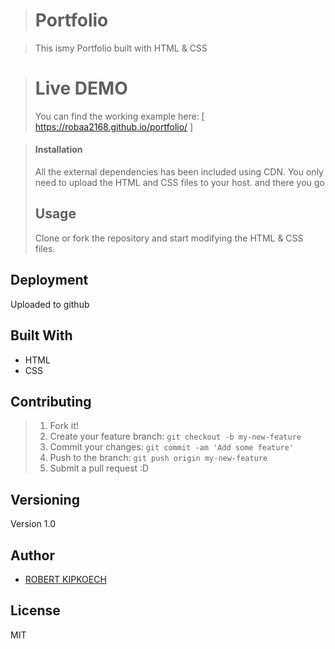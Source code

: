 > #    Portfolio

> This ismy Portfolio built with HTML & CSS

> #  Live DEMO
> You can find the working example here: [ https://robaa2168.github.io/portfolio/ ]

> #### Installation
> All the external dependencies has been included using CDN. You only need to upload the HTML and CSS files to your host.
> and there you go
> ## Usage
> Clone or fork the repository and start modifying the HTML & CSS files.


## Deployment
Uploaded to github

## Built With

* HTML
* CSS


## Contributing

> 1. Fork it!
> 2. Create your feature branch: `git checkout -b my-new-feature`
> 3. Commit your changes: `git commit -am 'Add some feature'`
> 4. Push to the branch: `git push origin my-new-feature`
> 5. Submit a pull request :D

## Versioning

Version 1.0
## Author

* [ROBERT KIPKOECH]()

## License
MIT
